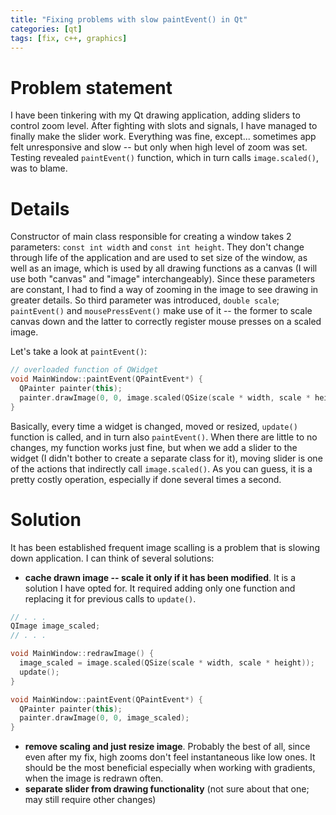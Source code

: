```yaml
---
title: "Fixing problems with slow paintEvent() in Qt"
categories: [qt]
tags: [fix, c++, graphics]
---
```


# [](#intro)Problem statement

I have been tinkering with my Qt drawing application, adding sliders to control zoom level. After fighting with slots and signals, I have managed to finally make the slider work. Everything was fine, except... sometimes app felt unresponsive and slow -- but only when high level of zoom was set. Testing revealed `paintEvent()` function, which in turn calls `image.scaled()`, was to blame.


# [](#details)Details

Constructor of main class responsible for creating a window takes 2 parameters: `const int width` and `const int height`. They don't change through life of the application and are used to set size of the window, as well as an image, which is used by all drawing functions as a canvas (I will use both "canvas" and "image" interchangeably). Since these parameters are constant, I had to find a way of zooming in the image to see drawing in greater details. So third parameter was introduced, `double scale`; `paintEvent()` and `mousePressEvent()` make use of it -- the former to scale canvas down and the latter to correctly register mouse presses on a scaled image.

Let's take a look at `paintEvent()`:

```c++
// overloaded function of QWidget
void MainWindow::paintEvent(QPaintEvent*) {
  QPainter painter(this);
  painter.drawImage(0, 0, image.scaled(QSize(scale * width, scale * height)));
}
```

Basically, every time a widget is changed, moved or resized, `update()` function is called, and in turn also `paintEvent()`. When there are little to no changes, my function works just fine, but when we add a slider to the widget (I didn't bother to create a separate class for it), moving slider is one of the actions that indirectly call `image.scaled()`. As you can guess, it is a pretty costly operation, especially if done several times a second.


# [](solution)Solution

It has been established frequent image scalling is a problem that is slowing down application. I can think of several solutions:
* **cache drawn image -- scale it only if it has been modified**. It is a solution I have opted for. It required adding only one function and replacing it for previous calls to `update()`.

```c++
// . . .
QImage image_scaled;
// . . .

void MainWindow::redrawImage() {
  image_scaled = image.scaled(QSize(scale * width, scale * height));
  update();
}

void MainWindow::paintEvent(QPaintEvent*) {
  QPainter painter(this);
  painter.drawImage(0, 0, image_scaled);
}
```

* **remove scaling and just resize image**. Probably the best of all, since even after my fix, high zooms don't feel instantaneous like low ones. It should be the most beneficial especially when working with gradients, when the image is redrawn often. 
* **separate slider from drawing functionality** (not sure about that one; may still require other changes)
